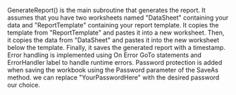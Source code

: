 GenerateReport() is the main subroutine that generates the report.
It assumes that you have two worksheets named "DataSheet" containing your data and "ReportTemplate" containing your report template.
It copies the template from "ReportTemplate" and pastes it into a new worksheet.
Then, it copies the data from "DataSheet" and pastes it into the new worksheet below the template.
Finally, it saves the generated report with a timestamp.
Error handling is implemented using On Error GoTo statements and ErrorHandler label to  handle runtime errors.
Password protection is added when saving the workbook using the Password parameter of the SaveAs method. we can  replace "YourPasswordHere" with the desired password our choice.
